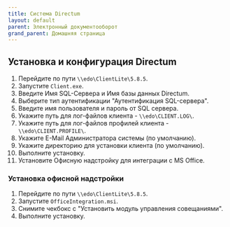 ```yaml
---
title: Система Directum
layout: default
parent: Электронный документооборот
grand_parent: Домашняя страница
---
```


## Установка и конфигурация Directum

1. Перейдите по пути `\\edo\ClientLite\5.8.5`.
2. Запустите `Client.exe`.
3. Введите Имя SQL-Сервера и Имя базы данных Directum.
4. Выберите тип аутентификации "Аутентификация SQL-сервера".
5. Введите имя пользователя и пароль от SQL сервера.
6. Укажите путь для лог-файлов клиента - `\\edo\CLIENT.LOG\`.
7. Укажите путь для лог-файлов профилей клиента - `\\edo\CLIENT.PROFILE\`.
8. Укажите E-Mail Администратора системы (по умолчанию).
9. Укажите директорию для установки клиента (по умолчанию).
10. Выполните установку.
11. Установите Офисную надстройку для интеграции с MS Office.

### Установка офисной надстройки

1. Перейдите по пути `\\edo\ClientLite\5.8.5`.
2. Запустите `OfficeIntegration.msi`.
3. Снимите чекбокс с "Установить модуль управления совещаниями".
4. Выполните установку.
